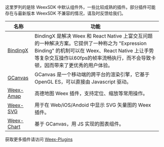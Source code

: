 这里罗列的是除 WeexSDK 中默认组件外，一些比较成熟的插件。部分插件可能存在与最新版本 WeexSDK 不兼容的情况，请及时反馈给我们。

| 名称 | 功能 |
| --- | --- |
| [BindingX](https://alibaba.github.io/bindingx/guide/cn_introduce) |BindingX 是解决 Weex 和 React Native 上富交互问题的一种解决方案。它提供了一种称之为 "Expression Binding" 的机制可以在 Weex、React Native 上让手势等复杂交互操作以60fps的帧率流畅执行，而不会导致卡顿，因而带来了更优秀的用户体验。|
| [GCanvas](https://github.com/alibaba/GCanvas) |GCanvas 是一个移动端的跨平台的渲染引擎，它基于 OpenGL ES，可以直接由 Javascript 驱动。|
| [Weex-Amap](https://github.com/weex-plugins/weex-amap) |高德地图 Weex 插件，支持定位、缩放等常用操作。|
| [Weex-SVG](https://github.com/weex-plugins/weex-svg) |用于在 Web/iOS/Andoid 中显示 SVG 矢量图的 Weex 插件。|
| [Weex-Chart](https://github.com/weex-plugins/weex-chart) |基于 GCanvas，用 JS 实现的图表组件。|

获取更多插件请访问 [Weex-Plugins](https://github.com/weex-plugins)